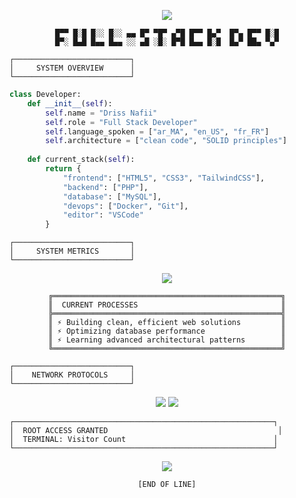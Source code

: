 <div align="center">

![](https://readme-typing-svg.herokuapp.com?font=Fira+Code&size=18&duration=2000&pause=1000&color=00FF00&center=true&vCenter=true&multiline=true&repeat=false&width=600&height=100&lines=Initializing+Developer+Profile...;System+Status%3A+Online;Loading+Digital+Craftsman+Interface...)

```
█▀▀ █░█ █░░ █░░ ▄▄ █▀ ▀█▀ ▄▀█ █▀▀ █▄▀  █▀▄ █▀▀ █░█
█▀░ █▄█ █▄▄ █▄▄ ░░ ▄█ ░█░ █▀█ █▄▄ █░█  █▄▀ ██▄ ▀▄▀
```

</div>

```
┌──────────────────────────┐
│     SYSTEM OVERVIEW      │
└──────────────────────────┘
```

```python
class Developer:
    def __init__(self):
        self.name = "Driss Nafii"
        self.role = "Full Stack Developer"
        self.language_spoken = ["ar_MA", "en_US", "fr_FR"]
        self.architecture = ["clean code", "SOLID principles"]
        
    def current_stack(self):
        return {
            "frontend": ["HTML5", "CSS3", "TailwindCSS"],
            "backend": ["PHP"],
            "database": ["MySQL"],
            "devops": ["Docker", "Git"],
            "editor": "VSCode"
        }

```

```
┌──────────────────────────┐
│     SYSTEM METRICS       │
└──────────────────────────┘
```

<div align="center">

![](https://github-readme-streak-stats.herokuapp.com?user=yourusername&hide_border=true&background=0D1117&stroke=00FF00&ring=00FF00&fire=00FF00&currStreakNum=00FF00&sideNums=00FF00&currStreakLabel=00FF00&sideLabels=00FF00&dates=FFFFFF50)

```
╔═══════════════════════════════════════════════════╗
║  CURRENT PROCESSES                                ║
╠═══════════════════════════════════════════════════╣
║ ⚡ Building clean, efficient web solutions         ║
║ ⚡ Optimizing database performance                 ║
║ ⚡ Learning advanced architectural patterns        ║
╚═══════════════════════════════════════════════════╝
```

</div>

```
┌──────────────────────────┐
│    NETWORK PROTOCOLS     │
└──────────────────────────┘
```

<div align="center">

[![](https://img.shields.io/badge/LinkedIn-%E2%94%82%20Connect%20%E2%94%82-000?style=for-the-badge&logo=linkedin&logoColor=00FF00)](https://linkedin.com/in/yourusername)
[![](https://img.shields.io/badge/Email-%E2%94%82%20Message%20%E2%94%82-000?style=for-the-badge&logo=gmail&logoColor=00FF00)](mailto:your.email@example.com)

</div>

```
┌──────────────────────────────────────────────────────────┐
│  ROOT ACCESS GRANTED                                      │
│  TERMINAL: Visitor Count                                 │
└──────────────────────────────────────────────────────────┘
```

<div align="center">

![](https://komarev.com/ghpvc/?username=yourusername&color=00FF00&style=for-the-badge&label=PROFILE+VIEWS)

```
[END OF LINE]
```

</div>
